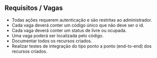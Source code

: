 ## Requisitos / Vagas

- Todas ações requerem autenticação e são restritas ao administrador.
- Cada vaga deverá conter um código único que não deve ser o id.
- Cada vaga deverá conter um status de livre ou ocupada.
- Uma vaga poderá ser localizada pelo código.
- Documentar todos os recursos criados.
- Realizar testes de integração do tipo ponto a ponto (end-to-end) dos recursos criados.